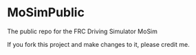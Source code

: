 # MoSimPublic
 The public repo for the FRC Driving Simulator MoSim

 If you fork this project and make changes to it, please credit me.
